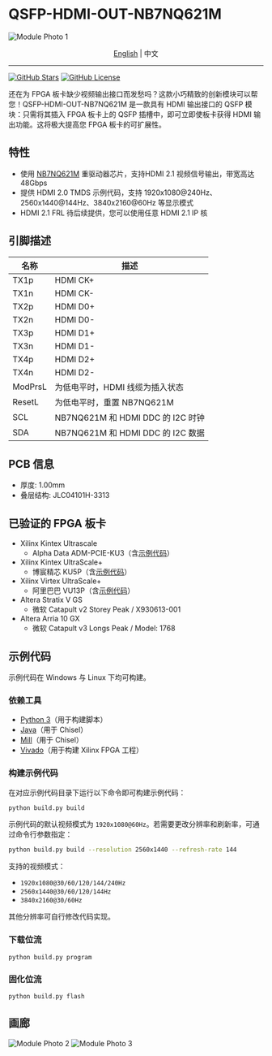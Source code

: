 # QSFP-HDMI-OUT-NB7NQ621M

![Module Photo 1](./images/Module-Photo-1.jpg)

<p align="center">
    <a href="./README.md">English</a> |
    中文
</p>

---

[![GitHub Stars](https://img.shields.io/github/stars/SuperSodaSea/Plugcat.svg?style=social)](https://github.com/SuperSodaSea/Plugcat/stargazers)
[![GitHub License](https://img.shields.io/github/license/SuperSodaSea/Plugcat)](https://github.com/SuperSodaSea/Plugcat/blob/main/LICENSE)

还在为 FPGA 板卡缺少视频输出接口而发愁吗？这款小巧精致的创新模块可以帮您！QSFP-HDMI-OUT-NB7NQ621M 是一款具有 HDMI 输出接口的 QSFP 模块：只需将其插入 FPGA 板卡上的 QSFP 插槽中，即可立即使板卡获得 HDMI 输出功能。这将极大提高您 FPGA 板卡的可扩展性。

## 特性

- 使用 [NB7NQ621M](https://www.onsemi.com/products/signal-conditioning-control/redrivers/NB7NQ621M) 重驱动器芯片，支持HDMI 2.1 视频信号输出，带宽高达 48Gbps
- 提供 HDMI 2.0 TMDS 示例代码，支持 1920x1080@240Hz、2560x1440@144Hz、3840x2160@60Hz 等显示模式
- HDMI 2.1 FRL 待后续提供，您可以使用任意 HDMI 2.1 IP 核

## 引脚描述

| 名称    | 描述                              |
|---------|-----------------------------------|
| TX1p    | HDMI CK+                          |
| TX1n    | HDMI CK-                          |
| TX2p    | HDMI D0+                          |
| TX2n    | HDMI D0-                          |
| TX3p    | HDMI D1+                          |
| TX3n    | HDMI D1-                          |
| TX4p    | HDMI D2+                          |
| TX4n    | HDMI D2-                          |
| ModPrsL | 为低电平时，HDMI 线缆为插入状态   |
| ResetL  | 为低电平时，重置 NB7NQ621M        |
| SCL     | NB7NQ621M 和 HDMI DDC 的 I2C 时钟 |
| SDA     | NB7NQ621M 和 HDMI DDC 的 I2C 数据 |

## PCB 信息

- 厚度: 1.00mm
- 叠层结构: JLC04101H-3313

## 已验证的 FPGA 板卡

- Xilinx Kintex Ultrascale
  - Alpha Data ADM-PCIE-KU3（含[示例代码](./examples/ADM-PCIE-KU3/)）
- Xilinx Kintex UltraScale+
  - 博宸精芯 KU5P（含[示例代码](./examples/BoChenJingXin-KU5P/)）
- Xilinx Virtex UltraScale+
  - 阿里巴巴 VU13P（含[示例代码](./examples/Alibaba-VU13P/)）
- Altera Stratix V GS
  - 微软 Catapult v2 Storey Peak / X930613-001
- Altera Arria 10 GX
  - 微软 Catapult v3 Longs Peak / Model: 1768

## 示例代码

示例代码在 Windows 与 Linux 下均可构建。

### 依赖工具

- [Python 3](https://www.python.org/)（用于构建脚本）
- [Java](https://www.java.com/)（用于 Chisel）
- [Mill](https://mill-build.org/mill/index.html)（用于 Chisel）
- [Vivado](https://www.amd.com/en/products/software/adaptive-socs-and-fpgas/vivado.html)（用于构建 Xilinx FPGA 工程）

### 构建示例代码

在对应示例代码目录下运行以下命令即可构建示例代码：

```bash
python build.py build
```

示例代码的默认视频模式为 `1920x1080@60Hz`。若需要更改分辨率和刷新率，可通过命令行参数指定：

```bash
python build.py build --resolution 2560x1440 --refresh-rate 144
```

支持的视频模式：
 - `1920x1080@30/60/120/144/240Hz`
 - `2560x1440@30/60/120/144Hz`
 - `3840x2160@30/60Hz`

其他分辨率可自行修改代码实现。

### 下载位流

```shell
python build.py program
```

### 固化位流

```shell
python build.py flash
```

## 画廊

![Module Photo 2](./images/Module-Photo-2.jpg)
![Module Photo 3](./images/Module-Photo-3.jpg)

